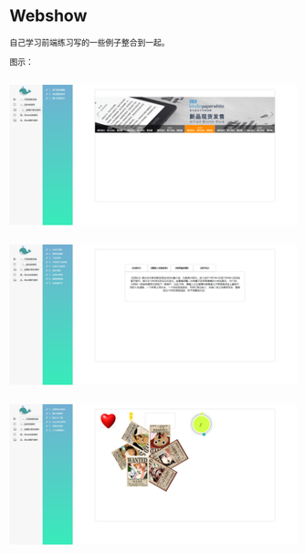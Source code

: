 # Webshow
自己学习前端练习写的一些例子整合到一起。</b>

图示：

 ![image](https://github.com/lizhesystem/Webshow/blob/master/img/list3.png)

 ![image](https://github.com/lizhesystem/Webshow/blob/master/img/list1.png)

 ![image](https://github.com/lizhesystem/Webshow/blob/master/img/list2.png)
